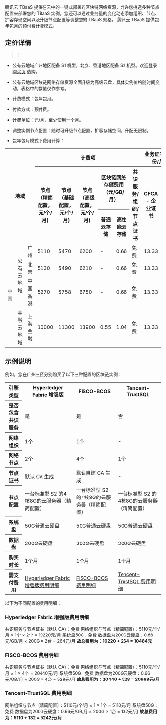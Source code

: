 腾讯云 TBaaS 提供在云中的一键式部署的区块链网络资源，允许您挑选多种节点配置来部署您的 TBaaS 实例。您还可以通过业务量的变化动态添加组织、节点、扩容存储空间以及升级节点配置等调整您的 TBaaS 规格。
腾讯云 TBaaS 提供包年包月的预付费计费模式。

## 定价详情
>!
- 公有云地域广州地区配备 S1 机型，北京、香港地区配备 S2 机型。欢迎登录 [购买页](https://buy.cloud.tencent.com/tbaas_blockchain) 选购。
- 公有云地域区块链网络存储资源全面升级为高级云盘，具体实例价格随时间变动，表格中的数值仅作参考。

- 计费模式：包年包月。
- 付款方式：预付费。
- 计费单位：元/月，至少使用一个月。
- 调整实例节点配置：随时可升级节点配置，扩容存储空间，升配无限制。
- 包年包月模式下费用计算：

<table>
<tr> 
      <th colspan="3" rowspan="3"><center>地域</center></th>
			<th colspan="6" ><center>计费项</center></th>
			<th colspan="2"><center>业务证书（元/份/月）	</center></th>
</tr>
<tr>
   <th rowspan=2><center>节点 （精简配置，元/个/月)</center></th>
	 <th rowspan=2><center>节点 （基础配置，元/个/月)</center></th>
	 <th rowspan=2><center>节点 （高级配置，元/个/月)</center></th>
	 <th colspan="2"><center>区块链网络存储费用（元/GB/月）</center></th>
	 <th rowspan=2><center>共识服务/组织/节点证书</center></th>
	  <th rowspan=2><center>CFCA - 企业证书</center></th>
	 <th rowspan=2><center>CFCA - 个人证书</center></th>
</tr>
<tr>
<th><center>普通云存储</center></th>
<th><center>高性能云存储</center></th>
</tr>
<tr>
    <td rowspan=4>中国</td>
		<td rowspan=3>公有云地域</td>
		<td>广州</td>
		<td>5110</td>
		<td>5470</td>
		<td>6200</td>
		<td>-</td>
		<td>0.66</td>
		<td>免费</td>
		<td>13.33</td>
		<td>0.83</td>
</tr>
<tr>
		<td>北京</td>
		<td>5130</td>
		<td>5490</td>
		<td>6210</td>
		<td>-</td>
		<td>0.66</td>
		<td>免费</td>
		<td>13.33</td>
		<td>0.83</td>
</tr>
<tr>
		<td>中国香港</td>
		<td>5270</td>
		<td>5758</td>
		<td>6750</td>
		<td>-</td>
		<td>0.66</td>
		<td>免费</td>
		<td>13.33</td>
		<td>0.83</td>
</tr>
<tr>
<td>金融云地域 </td>
		<td>上海金融 </td>
		<td>10000</td>
		<td>11300</td>
		<td>13900</td>
		<td>0.55</td>
		<td>1.04</td>
		<td>免费</td>
		<td>13.33</td>
		<td>0.83</td>
</tr>
</table>

## 示例说明
例如，您在广州三区分别购买了以下三种配置的区块链实例：
<table>
	<tr>
	<th>引擎类型</th>
	<th>Hyperledger Fabric 增强版</th>
	<th>FISCO-BCOS</th>
	<th>Tencent-TrustSQL</th>
	</tr>
	<tr>
	<th>是否包含共识服务</th>
	<td>是</td>
	<td>是</td>
	<td>否</td>
	</tr>
	<tr>
	<th>网络组织</th>
	<td>1个</td>
	<td>1个</td>
	<td>-</td>
	</tr>
	<tr>
	<th>网络节点</th>
	<td>2个</td>
	<td>4个</td>
	<td>1个</td>
	</tr>
	<tr>
	<th>节点证书</th>
	<td>默认 CA 生成</td>
	<td>默认自建 CA 生成</td>
	<td>-</td>
	</tr>
	<tr>
	<th>节点配置</th>
	<td>一台标准型 S2 的4核8G的云服务器（精简配置）</td>
	<td>一台标准型 S2 的4核8G的云服务器（精简配置）</td>
	<td>一台标准型 S2 的4核8G的云服务器（精简配置）</td>
	</tr>
	<tr>
	<th>系统盘</th>
	<td>50G普通云硬盘</td>
	<td>50G普通云硬盘</td>
	<td>50G普通云硬盘</td>
	</tr>
	<tr>
	<th>数据盘</th>
	<td>200G云硬盘</td>
	<td>200G云硬盘</td>
	<td>200G云硬盘</td>
	</tr>
	<tr>
	<th>购买时长</th>
	<td>1个月</td>
	<td>1个月</td>
	<td>1个月</td>
	</tr>
	<tr>
	<th>需支付费用</th>
	<td><a href="#fab">Hyperledger Fabric 增强版费用明细</a></td>
	<td><a href="#fis">FISCO-BCOS 费用明细</a></td>
	<td><a href="#trust">Tencent-TrustSQL 费用明细</a></td>
	</tr>
</table>

以下为不同配置的费用明细：
### Hyperledger Fabric 增强版费用明细<span id="fab"></a>

共识服务与节点证书（默认 CA）：免费
网络组织与节点（精简配置）：5110元/个/月 × 1个 × 2个 = 10220元/月
系统盘50G：免费
数据盘为200G云硬盘：0.66元/GB/月 × 200G × 2台 = 264元/月
**故总费用为：10220 + 264 = 10484元**

### FISCO-BCOS 费用明细<span id="fis"></a>

共识服务与节点证书（默认 CA）：免费
网络组织与节点（精简配置）：5110元/个/月 × 1 × 4个 = 20440元/月
系统盘50G：免费
数据盘为200G云硬盘：0.66元/GB/月 × 200G × 4台 = 528元/月
**故总费用为：20440 + 528 = 20968元/月**

### Tencent-TrustSQL 费用明细<span id="trust"></a>
网络组织与节点（精简配置）：5110元/个/月 × 1 × 1个 = 5110元/月
系统盘50G：免费
数据盘为200G云硬盘：0.66元/GB/月 × 200G × 1台 = 132元/月
**故总费用为：5110 + 132 = 5242元/月**





 
